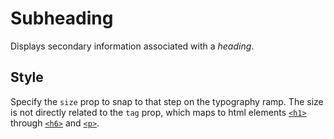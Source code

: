 # Subheading

Displays secondary information associated with a *heading*.

## Style

Specify the `size` prop to snap to that step on the typography ramp. The size is not directly related to the `tag` prop, which maps to html elements [`<h1>`](https://developer.mozilla.org/en-US/docs/Web/HTML/Element/Heading_Elements) through [`<h6>`](https://developer.mozilla.org/en-US/docs/Web/HTML/Element/Heading_Elements) and [`<p>`](https://developer.mozilla.org/en-US/docs/Web/HTML/Element/p).
